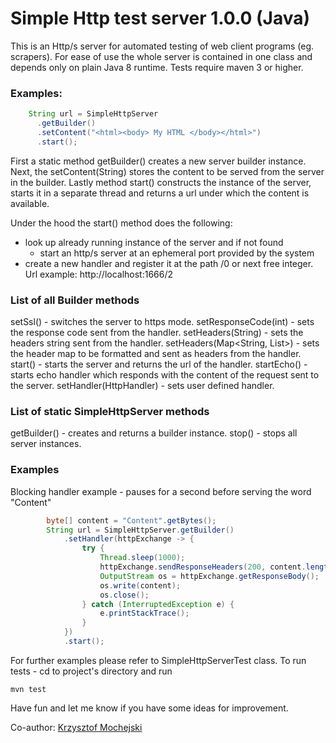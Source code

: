 # Simple Http test server 1.0.0 (Java)

This is an Http/s server for automated testing of web client programs (eg. scrapers).
For ease of use the whole server is contained in one class and depends only on plain Java 8 runtime.
Tests require maven 3 or higher.


### Examples:
```java
    String url = SimpleHttpServer
      .getBuilder()
      .setContent("<html><body> My HTML </body></html>")
      .start();
```
First a static method getBuilder() creates a new server builder instance. Next, the setContent(String) stores the content to be served from the server in the builder. Lastly method start() constructs the instance of the server, starts it in a separate thread and returns a url under which the content is available.

Under the hood the start() method does the following:
* look up already running instance of the server and if not found
    * start an http/s server at an ephemeral port provided by the system
* create a new handler and register it at the path /0 or next free integer. Url example: http://localhost:1666/2

### List of all Builder methods

setSsl() - switches the server to https mode.
setResponseCode(int) - sets the response code sent from the handler.
setHeaders(String) - sets the headers string sent from the handler.
setHeaders(Map<String, List<String>>) - sets the header map to be formatted and sent as headers from the handler.
start() - starts the server and returns the url of the handler.
startEcho() - starts echo handler which responds with the content of the request sent to the server.
setHandler(HttpHandler) - sets user defined handler.

### List of static SimpleHttpServer methods

getBuilder() - creates and returns a builder instance.
stop() - stops all server instances.

### Examples

Blocking handler example - pauses for a second before serving the word "Content"

```java
        byte[] content = "Content".getBytes();
        String url = SimpleHttpServer.getBuilder()
            .setHandler(httpExchange -> {
                try {
                    Thread.sleep(1000);
                    httpExchange.sendResponseHeaders(200, content.length);
                    OutputStream os = httpExchange.getResponseBody();
                    os.write(content);
                    os.close();
                } catch (InterruptedException e) {
                    e.printStackTrace();
                }
            })
            .start();
```

For further examples please refer to SimpleHttpServerTest class.
To run tests - cd to project's directory and run
```
mvn test
```
Have fun and let me know if you have some ideas for improvement.


Co-author: [Krzysztof Mochejski](https://github.com/krzysztofmo)
